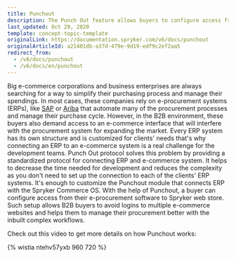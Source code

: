 ```yaml
---
title: Punchout
description: The Punch Out feature allows buyers to configure access from their e-procurement software to Spryker web store, thus, avoiding logins to many e-commerce websites
last_updated: Oct 29, 2020
template: concept-topic-template
originalLink: https://documentation.spryker.com/v6/docs/punchout
originalArticleId: a21401db-a37d-479e-9d19-edf9c2ef2aa5
redirect_from:
  - /v6/docs/punchout
  - /v6/docs/en/punchout
---
```


Big e-commerce corporations and business enterprises are always searching for a way to simplify their purchasing process and manage their spendings. In most cases, these companies rely on e-procurement systems (ERPs), like [SAP](https://www.sap.com/index.html) or [Ariba](https://www.ariba.com/) that automate many of the procurement processes and manage their purchase cycle. However, in the B2B environment, these buyers also demand access to an e-commerce interface that will interfere with the procurement system for expanding the market.
Every ERP system has its own structure and is customized for clients' needs that's why connecting an ERP to an e-commerce system is a real challenge for the development teams. Punch Out protocol solves this problem by providing a standardized protocol for connecting ERP and e-commerce system. It helps to decrease the time needed for development and reduces the complexity as you don't need to set up the connection to each of the clients' ERP systems. It's enough to customize the Punchout module that connects ERP with the Spryker Commerce OS.
With the help of Punchout, a buyer can configure access from their e-procurement software to Spryker web store. Such setup allows B2B buyers to avoid logins to multiple e-commerce websites and helps them to manage their procurement better with the inbuilt complex workflows. 

Check out this video to get more details on how Punchout works:

{% wistia ntehv57yxb 960 720 %}

